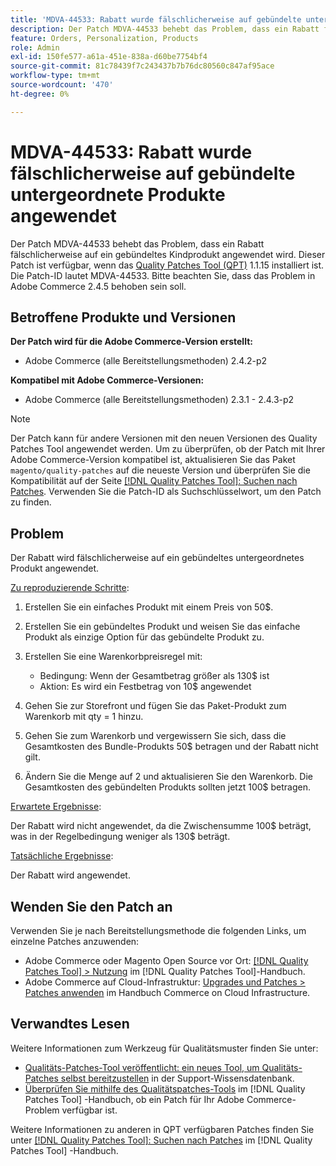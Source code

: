 ```yaml
---
title: 'MDVA-44533: Rabatt wurde fälschlicherweise auf gebündelte untergeordnete Produkte angewendet'
description: Der Patch MDVA-44533 behebt das Problem, dass ein Rabatt fälschlicherweise auf ein gebündeltes Kindprodukt angewendet wird. Dieser Patch ist verfügbar, wenn das [Quality Patches Tool (QPT)](https://experienceleague.adobe.com/en/docs/commerce-knowledge-base/kb/announcements/commerce-announcements/magento-quality-patches-released-new-tool-to-self-serve-quality-patches) 1.1.15 installiert ist. Die Patch-ID lautet MDVA-44533. Bitte beachten Sie, dass das Problem in Adobe Commerce 2.4.5 behoben sein soll.
feature: Orders, Personalization, Products
role: Admin
exl-id: 150fe577-a61a-451e-838a-d60be7754bf4
source-git-commit: 81c78439f7c243437b7b76dc80560c847af95ace
workflow-type: tm+mt
source-wordcount: '470'
ht-degree: 0%

---
```


# MDVA-44533: Rabatt wurde fälschlicherweise auf gebündelte untergeordnete Produkte angewendet

Der Patch MDVA-44533 behebt das Problem, dass ein Rabatt fälschlicherweise auf ein gebündeltes Kindprodukt angewendet wird. Dieser Patch ist verfügbar, wenn das [Quality Patches Tool (QPT)](https://experienceleague.adobe.com/en/docs/commerce-knowledge-base/kb/announcements/commerce-announcements/magento-quality-patches-released-new-tool-to-self-serve-quality-patches) 1.1.15 installiert ist. Die Patch-ID lautet MDVA-44533. Bitte beachten Sie, dass das Problem in Adobe Commerce 2.4.5 behoben sein soll.

## Betroffene Produkte und Versionen

**Der Patch wird für die Adobe Commerce-Version erstellt:**

* Adobe Commerce (alle Bereitstellungsmethoden) 2.4.2-p2

**Kompatibel mit Adobe Commerce-Versionen:**

* Adobe Commerce (alle Bereitstellungsmethoden) 2.3.1 - 2.4.3-p2

>[!NOTE]
>
>Der Patch kann für andere Versionen mit den neuen Versionen des Quality Patches Tool angewendet werden. Um zu überprüfen, ob der Patch mit Ihrer Adobe Commerce-Version kompatibel ist, aktualisieren Sie das Paket `magento/quality-patches` auf die neueste Version und überprüfen Sie die Kompatibilität auf der Seite [[!DNL Quality Patches Tool]: Suchen nach Patches](https://experienceleague.adobe.com/en/docs/commerce-knowledge-base/kb/announcements/commerce-announcements/magento-quality-patches-released-new-tool-to-self-serve-quality-patches). Verwenden Sie die Patch-ID als Suchschlüsselwort, um den Patch zu finden.

## Problem

Der Rabatt wird fälschlicherweise auf ein gebündeltes untergeordnetes Produkt angewendet.

<u>Zu reproduzierende Schritte</u>:

1. Erstellen Sie ein einfaches Produkt mit einem Preis von 50$.
1. Erstellen Sie ein gebündeltes Produkt und weisen Sie das einfache Produkt als einzige Option für das gebündelte Produkt zu.
1. Erstellen Sie eine Warenkorbpreisregel mit:

   * Bedingung: Wenn der Gesamtbetrag größer als 130$ ist
   * Aktion: Es wird ein Festbetrag von 10$ angewendet

1. Gehen Sie zur Storefront und fügen Sie das Paket-Produkt zum Warenkorb mit qty = 1 hinzu.
1. Gehen Sie zum Warenkorb und vergewissern Sie sich, dass die Gesamtkosten des Bundle-Produkts 50$ betragen und der Rabatt nicht gilt.
1. Ändern Sie die Menge auf 2 und aktualisieren Sie den Warenkorb. Die Gesamtkosten des gebündelten Produkts sollten jetzt 100$ betragen.

<u>Erwartete Ergebnisse</u>:

Der Rabatt wird nicht angewendet, da die Zwischensumme 100\$ beträgt, was in der Regelbedingung weniger als 130\$ beträgt.

<u>Tatsächliche Ergebnisse</u>:

Der Rabatt wird angewendet.

## Wenden Sie den Patch an

Verwenden Sie je nach Bereitstellungsmethode die folgenden Links, um einzelne Patches anzuwenden:

* Adobe Commerce oder Magento Open Source vor Ort: [[!DNL Quality Patches Tool] > Nutzung](/help/tools/quality-patches-tool/usage.md) im [!DNL Quality Patches Tool]-Handbuch.
* Adobe Commerce auf Cloud-Infrastruktur: [Upgrades und Patches > Patches anwenden](https://experienceleague.adobe.com/docs/commerce-cloud-service/user-guide/develop/upgrade/apply-patches.html) im Handbuch Commerce on Cloud Infrastructure.

## Verwandtes Lesen

Weitere Informationen zum Werkzeug für Qualitätsmuster finden Sie unter:

* [Qualitäts-Patches-Tool veröffentlicht: ein neues Tool, um Qualitäts-Patches selbst bereitzustellen](https://experienceleague.adobe.com/en/docs/commerce-knowledge-base/kb/announcements/commerce-announcements/magento-quality-patches-released-new-tool-to-self-serve-quality-patches) in der Support-Wissensdatenbank.
* [Überprüfen Sie mithilfe des Qualitätspatches-Tools](/help/tools/quality-patches-tool/patches-available-in-qpt/check-patch-for-magento-issue-with-magento-quality-patches.md) im [!DNL Quality Patches Tool] -Handbuch, ob ein Patch für Ihr Adobe Commerce-Problem verfügbar ist.

Weitere Informationen zu anderen in QPT verfügbaren Patches finden Sie unter [[!DNL Quality Patches Tool]: Suchen nach Patches](https://experienceleague.adobe.com/tools/commerce-quality-patches/index.html) im [!DNL Quality Patches Tool] -Handbuch.
